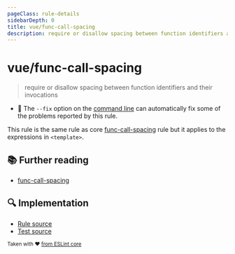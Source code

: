 ```yaml
---
pageClass: rule-details
sidebarDepth: 0
title: vue/func-call-spacing
description: require or disallow spacing between function identifiers and their invocations
---
```

# vue/func-call-spacing
> require or disallow spacing between function identifiers and their invocations

- :wrench: The `--fix` option on the [command line](https://eslint.org/docs/user-guide/command-line-interface#fixing-problems) can automatically fix some of the problems reported by this rule.

This rule is the same rule as core [func-call-spacing] rule but it applies to the expressions in `<template>`.

## :books: Further reading

- [func-call-spacing]

[func-call-spacing]: https://eslint.org/docs/rules/func-call-spacing

## :mag: Implementation

- [Rule source](https://github.com/vuejs/eslint-plugin-vue/blob/master/lib/rules/func-call-spacing.js)
- [Test source](https://github.com/vuejs/eslint-plugin-vue/blob/master/tests/lib/rules/func-call-spacing.js)

<sup>Taken with ❤️ [from ESLint core](https://eslint.org/docs/rules/func-call-spacing)</sup>
